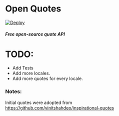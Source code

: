 # Open Quotes

[![Deploy](https://zarvis.ai/api/open/button.svg)](https://zarvis.ai/api/open)

##### Free open-source quote API

# TODO:
  - Add Tests
  - Add more locales.
  - Add more quotes for every locale.
  
### Notes:
Initial quotes were adopted from https://github.com/vinitshahdeo/inspirational-quotes  
